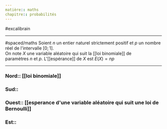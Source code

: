 ```yaml
---
matière:: maths
chapitre:: probabilités
---
```

#excalibrain 
___
#spaced/maths 
Soient $n$ un entier naturel strictement positif et $p$ un nombre réel de l'intervalle $[0 ;1]$.  
On note $X$ une variable aléatoire qui suit la [[loi binomiale]] de paramètres $n$ et $p$.
L'[[espérance]] de $X$ est $E(X)=np$

---
### Nord:: [[loi binomiale]]
### Sud:: 
### Ouest:: [[esperance d'une variable aléatoire qui suit une loi de Bernoulli]]
### Est:: 
